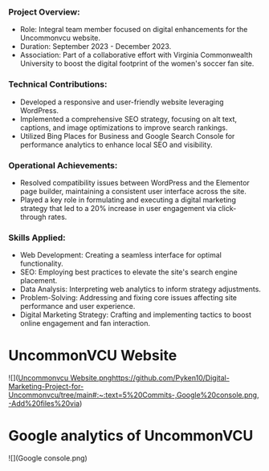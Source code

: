 ### **Project Overview**:
* Role: Integral team member focused on digital enhancements for the Uncommonvcu website.
* Duration: September 2023 - December 2023.
* Association: Part of a collaborative effort with Virginia Commonwealth University to boost the digital footprint of the women's soccer fan site.

### **Technical Contributions**:
* Developed a responsive and user-friendly website leveraging WordPress.
* Implemented a comprehensive SEO strategy, focusing on alt text, captions, and image optimizations to improve search rankings.
* Utilized Bing Places for Business and Google Search Console for performance analytics to enhance local SEO and visibility.

### **Operational Achievements**:
* Resolved compatibility issues between WordPress and the Elementor page builder, maintaining a consistent user interface across the site.
* Played a key role in formulating and executing a digital marketing strategy that led to a 20% increase in user engagement via click-through rates.

### **Skills Applied**:

* Web Development: Creating a seamless interface for optimal functionality.
* SEO: Employing best practices to elevate the site's search engine placement.
* Data Analysis: Interpreting web analytics to inform strategy adjustments.
* Problem-Solving: Addressing and fixing core issues affecting site performance and user experience.
* Digital Marketing Strategy: Crafting and implementing tactics to boost online engagement and fan interaction.

# UncommonVCU Website
![]([Uncommonvcu Website.png](https://github.com/Pyken10/Digital-Marketing-Project-for-Uncommonvcu/tree/main#:~:text=5%20Commits-,Google%20console.png,-Add%20files%20via)https://github.com/Pyken10/Digital-Marketing-Project-for-Uncommonvcu/tree/main#:~:text=5%20Commits-,Google%20console.png,-Add%20files%20via)

# Google analytics of UncommonVCU
![](Google console.png)

